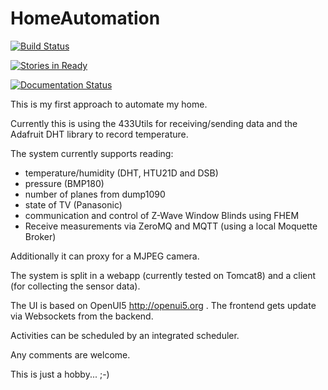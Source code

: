 
# HomeAutomation

[![Build Status](https://travis-ci.org/comdata/HomeAutomation.svg?branch=master)](https://travis-ci.org/comdata/HomeAutomation)

[![Stories in Ready](https://badge.waffle.io/comdata/HomeAutomation.png?label=ready&title=Ready)](https://waffle.io/comdata/HomeAutomation)

[![Documentation Status](https://readthedocs.org/projects/homeautomation/badge/?version=latest)](http://homeautomation.readthedocs.io/en/latest/?badge=latest)

This is my first approach to automate my home.

Currently this is using the 433Utils for receiving/sending data and 
the Adafruit DHT library to record temperature.

The system currently supports reading:

- temperature/humidity (DHT, HTU21D and DSB)
- pressure (BMP180)
- number of planes from dump1090
- state of TV (Panasonic)
- communication and control of Z-Wave Window Blinds using FHEM
- Receive measurements via ZeroMQ and MQTT (using a local Moquette Broker)
 
Additionally it can proxy for a MJPEG camera.

The system is split in a webapp (currently tested on Tomcat8) and a client (for collecting the sensor data).

The UI is based on OpenUI5 http://openui5.org . The frontend gets 
update via Websockets from the backend.

Activities can be scheduled by an integrated scheduler.

Any comments are welcome.

This is just a hobby... ;-)

